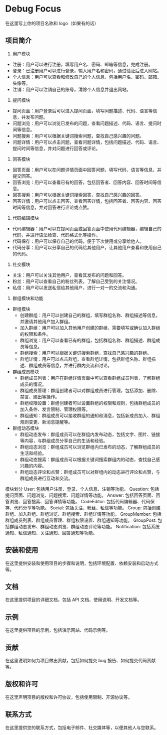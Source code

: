 # Debug Focus

在这里写上你的项目名称和 logo（如果有的话）

## 项目简介
1. 用户模块
* 注册：用户可以进行注册，填写用户名、密码、邮箱等信息，完成注册。
* 登录：已注册用户可以进行登录，输入用户名和密码，通过验证后进入网站。
* 个人信息：用户可以查看和修改自己的个人信息，包括用户名、密码、邮箱、头像等。
* 注销：用户可以注销自己的账号，清除个人信息并退出网站。
1. 提问模块
* 提问页面：用户登录后可以进入提问页面，填写问题描述、代码、语言等信息，并发布问题。
* 问题浏览：用户可以浏览已发布的问题，查看问题描述、代码、语言、提问时间等信息。
* 问题搜索：用户可以根据关键词搜索问题，查找自己感兴趣的问题。
* 问题详情：用户可以点击问题，查看问题详情，包括问题描述、代码、语言、提问时间等信息，并对问题进行回答或评论。
1. 回答模块
* 回答页面：用户可以在问题详情页面中回答问题，填写代码、语言等信息，并提交回答。
* 回答浏览：用户可以查看已有的回答，包括回答者、回答内容、回答时间等信息。
* 回答搜索：用户可以根据关键词搜索回答，查找自己感兴趣的回答。
* 回答详情：用户可以点击回答，查看回答详情，包括回答者、回答内容、回答时间等信息，并对回答进行评论或点赞。
1. 代码编辑模块
* 代码编辑器：用户可以在提问页面或回答页面中使用代码编辑器，编辑自己的代码，并进行语法检查、代码格式化等操作。
* 代码保存：用户可以保存自己的代码，便于下次使用或分享给他人。
* 代码分享：用户可以分享自己的代码给其他用户，让其他用户查看和使用自己的代码。
1. 社交模块
* 关注：用户可以关注其他用户，查看其发布的问题和回答。
* 粉丝：用户可以查看自己的粉丝列表，了解自己受到的关注情况。
* 私信：用户可以发送私信给其他用户，进行一对一的交流和沟通。
1. 群组模块和功能
* 群组模块
  + 创建群组：用户可以创建自己的群组，填写群组名称、群组描述等信息，并邀请其他用户加入群组。
  + 加入群组：用户可以加入其他用户创建的群组，需要填写或确认加入群组的权限和条件。
  + 群组浏览：用户可以查看已有的群组，包括群组名称、群组描述、群组成员等信息。
  + 群组搜索：用户可以根据关键词搜索群组，查找自己感兴趣的群组。
  + 群组详情：用户可以点击群组，查看群组详情，包括群组名称、群组描述、群组成员等信息，并进行群内交流和讨论。
* 群组成员模块
  + 群组成员列表：用户在群组详情页面中可以查看群组成员列表，了解群组成员的情况。
  + 群组成员管理：群组创建者可以对群组成员进行管理，包括添加、删除、禁言、踢出等操作。
  + 群组权限设置：群组创建者可以设置群组的权限和规则，包括群组成员的加入条件、发言限制、管理权限等。
  + 群组通知：群组成员可以接收群组的通知和消息，包括新成员加入、群组规则变更、新消息提醒等。
* 群组动态模块
  + 群组动态发布：群组成员可以在群组内发布动态，包括文字、图片、链接等内容，与群组成员分享自己的生活和经验。
  + 群组动态浏览：群组成员可以浏览群组内已发布的动态，了解群组成员的生活和经验。
  + 群组动态搜索：群组成员可以根据关键词搜索群组内的动态，查找自己感兴趣的内容。
  + 群组动态评论和点赞：群组成员可以对群组内的动态进行评论和点赞，与群组成员进行互动和交流。


模块划分
User: 包括用户注册、登录、个人信息、注销等功能。
Question: 包括提问页面、问题浏览、问题搜索、问题详情等功能。
Answer: 包括回答页面、回答浏览、回答搜索、回答详情等功能。
CodeEditor: 包括代码编辑器、代码保存、代码分享等功能。
Social: 包括关注、粉丝、私信等功能。
Group: 包括创建群组、加入群组、群组浏览、群组搜索、群组详情等功能。
GroupMember: 包括群组成员列表、群组成员管理、群组权限设置、群组通知等功能。
GroupPost: 包括群组动态发布、群组动态浏览、群组动态评论等功能。
Notification: 包括系统通知、私信通知、关注通知、回答通知等功能。

## 安装和使用

在这里提供安装和使用项目的步骤和说明，包括环境配置、依赖安装和启动方式等。

## 文档

在这里提供项目的详细文档，包括 API 文档、使用说明、开发文档等。

## 示例

在这里提供项目的示例，包括演示网站、代码示例等。

## 贡献

在这里说明如何为项目做出贡献，包括如何提交 bug 报告、如何提交代码贡献等。

## 版权和许可

在这里声明项目的版权和许可协议，包括使用限制、开源协议等。

## 联系方式

在这里提供您的联系方式，包括电子邮件、社交媒体等，以便其他人与您联系。